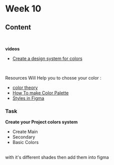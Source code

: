 # Week 10

## Content
<br>

**videos**
- [Create a design system for colors](https://www.youtube.com/watch?v=_vL7XQcUAqY&list=PL3D6gNbm5p0kXdPRvPhe5YsRklOPWd5ib&index=4)
<br>

Resources Will Help you to chosse your color :
- [color theory](https://www.youtube.com/watch?v=GyVMoejbGFg)
- [How To make Color Palette](https://youtu.be/yYwEnLYT55c?si=55caHcQS029kjVqb) 
- [Styles in Figma](https://www.youtube.com/watch?v=78Yiblp1Ib4) 

### Task
**Create your Project colors system** 
 - Create Main
 - Secondary
 - Basic Colors
 <br>
 with it's different shades then add them into figma
